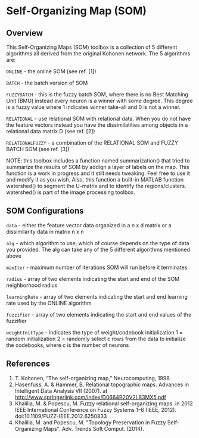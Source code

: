 Self-Organizing Map (SOM)
==================================

Overview
----------------------------------
This Self-Organizing Maps (SOM) toolbox is a collection of 5 different
algorithms all derived from the original Kohonen network. The 5
 algorithms are:

   `ONLINE`      - the online SOM (see ref. [1])
   
   `BATCH`       - the batch version of SOM
   
   `FUZZYBATCH`  - this is the fuzzy batch SOM, where there is no Best
                 Matching Unit (BMU) instead every neuron is a winner with 
                 some degree. This degree is a fuzzy value where 1 indicates 
                 winner take-all and 0 is not a winner.
                 
   `RELATIONAL`  - use relational SOM with relational data. When you do not
                 have the feature vectors instead you have the dissimilatities 
                 among objects in a relational data matrix D (see ref. [2])
                 
   `RELATIONALFUZZY` - a combination of the RELATIONAL SOM and FUZZY BATCH SOM (see ref. [3])

NOTE: this toolbox includes a function named summarization() that tried to summarize the results of SOM by addign a layer of labels on the map. This function is a work in progress and it still needs tweaking. Feel free to use it and modify it as you wish. Also, this function a built-in MATLAB function watershed() to segment the U-matrix and to identify the regions/clusters. watershed() is part of the image processing toolbox.

SOM Configurations
----------------------------------
 `data`           - either the feature vector data organized in a n x d matrix or a
                  dissimilarity data in matrix n x n
                  
 `alg`            - which algorithm to use, which of course depends on the type of
                  data you provided. The alg can take any of the 5 different algorithms
                  mentioned above
                  
 `maxIter`        - maximum number of iterations SOM will run before it terminates
 
 `radius`         - array of two elements indicating the start and end of the SOM
                  neighborhood radius

 `learningRate`   - array of two elements indicating the start and end learning rate used by the ONLINE algorithm

 `fuzzifier`      - array of two elements indicating the start and end values of
                  the fuzzifier
                  
 `weightInitType` - indicates the type of weight/codebook initialization
                   1 = random initialization
                   2 = randomly select c rows from the data to initialize the
                  codebooks, where c is the number of neurons

References
----------------------------------
1. T. Kohonen, “The self-organizing map,” Neurocomputing, 1998.
2. Hasenfuss, A. & Hammer, B. Relational topographic maps. Advances in Intelligent Data Analysis VII (2007). at <http://www.springerlink.com/index/D0664R20V2L83MX5.pdf>
3. Khalilia, M. & Popescu, M. Fuzzy relational self-organizing maps. in 2012 IEEE International Conference on Fuzzy Systems 1–6 (IEEE, 2012). doi:10.1109/FUZZ-IEEE.2012.6250833
4. Khalilia, M. and Popescu, M. "Topology Preservation in Fuzzy Self-Organizing Maps". Adv. Trends Soft Comput. (2014).
